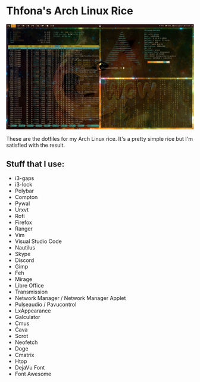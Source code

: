 # Thfona's Arch Linux Rice

![Screenshot](Screenshot.png)

These are the dotfiles for my Arch Linux rice.
It's a pretty simple rice but I'm satisfied with the result.


## Stuff that I use:

+ i3-gaps
+ i3-lock
+ Polybar
+ Compton
+ Pywal
+ Urxvt
+ Rofi
+ Firefox
+ Ranger
+ Vim
+ Visual Studio Code
+ Nautilus
+ Skype
+ Discord
+ Gimp
+ Feh
+ Mirage
+ Libre Office
+ Transmission
+ Network Manager / Network Manager Applet
+ Pulseaudio / Pavucontrol
+ LxAppearance
+ Galculator
+ Cmus
+ Cava
+ Scrot
+ Neofetch
+ Doge
+ Cmatrix
+ Htop
+ DejaVu Font
+ Font Awesome
